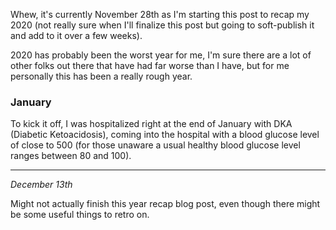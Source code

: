 Whew, it's currently November 28th as I'm starting this post to recap my 2020
(not really sure when I'll finalize this post but going to soft-publish it and
add to it over a few weeks).

2020 has probably been the worst year for me, I'm sure there are a lot of other
folks out there that have had far worse than I have, but for me personally this
has been a really rough year.

### January

To kick it off, I was hospitalized right at the end of January with DKA
(Diabetic Ketoacidosis), coming into the hospital with a blood glucose level of
close to 500 (for those unaware a usual healthy blood glucose level ranges
between 80 and 100).

<Spacer />

---

_December 13th_

Might not actually finish this year recap blog post, even though there might be
some useful things to retro on.
